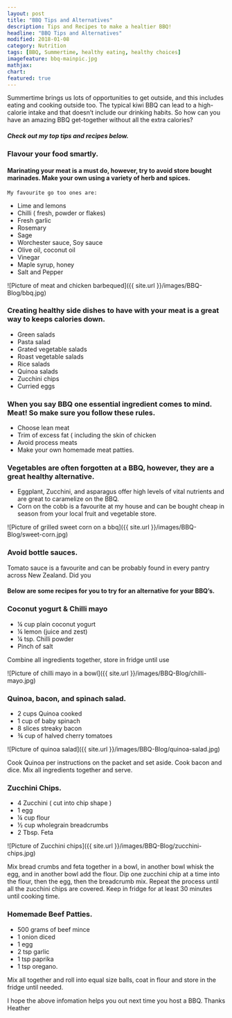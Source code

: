 ```yaml
---
layout: post
title: "BBQ Tips and Alternatives"
description: Tips and Recipes to make a healtier BBQ!
headline: "BBQ Tips and Alternatives"
modified: 2018-01-08
category: Nutrition
tags: [BBQ, Summertime, healthy eating, healthy choices]
imagefeature: bbq-mainpic.jpg
mathjax: 
chart:
featured: true
---
```


<style>



</style>





Summertime brings us lots of opportunities to get outside, and this includes eating and cooking outside too. 
The typical kiwi BBQ can lead to a high-calorie intake and that doesn’t include our drinking habits. So how can you have an amazing BBQ get-together without all the extra calories?

##### Check out my top tips and recipes below.
 
### Flavour your food smartly.

#### Marinating your meat is a must do, however, try to avoid store bought marinades. Make your own using a variety of herb and spices. 
    My favourite go too ones are: 

+	Lime and lemons
+	Chilli ( fresh, powder or flakes)
+	Fresh garlic
+	Rosemary
+	Sage
+	Worchester sauce, Soy sauce
+	Olive oil, coconut oil
+	Vinegar
+	Maple syrup, honey
+	Salt and Pepper
 
 ![Picture of meat and chicken barbequed]({{ site.url }}/images/BBQ-Blog/bbq.jpg)

### Creating healthy side dishes to have with your meat is a great way to keeps calories down.

+	Green salads
+	Pasta salad
+	Grated vegetable salads
+	Roast vegetable salads
+	Rice salads
+	Quinoa salads
+	Zucchini chips
+	Curried eggs
 

### When you say BBQ one essential ingredient comes to mind. Meat! So make sure you follow these rules.

+	Choose lean meat
+	Trim of excess fat ( including the skin of chicken
+	Avoid process meats
+	Make your own homemade meat patties.

 
 
### Vegetables are often forgotten at a BBQ, however, they are a great healthy alternative.

+	Eggplant, Zucchini, and asparagus offer high levels of vital nutrients and are great to caramelize on the BBQ.
+	Corn on the cobb is a favourite at my house and can be bought cheap in season from your local fruit and vegetable store.

![Picture of grilled sweet corn on a bbq]({{ site.url }}/images/BBQ-Blog/sweet-corn.jpg)
 
 
### Avoid bottle sauces.

Tomato sauce is a favourite and can be probably found in every pantry across New Zealand. Did you 
 
 
#### Below are some recipes for you to try for an alternative for your BBQ’s.
 
### Coconut yogurt & Chilli mayo

+	¼ cup plain coconut yogurt
+	¼ lemon (juice and zest)
+	¼ tsp. Chilli powder
+	Pinch of salt

Combine all ingredients together, store in fridge until use
 
![Picture of chilli mayo in a bowl]({{ site.url }}/images/BBQ-Blog/chilli-mayo.jpg)


### Quinoa, bacon, and spinach salad.

+	2 cups Quinoa cooked
+	1 cup of baby spinach 
+	8 slices streaky bacon
+	¾ cup of halved cherry tomatoes

![Picture of quinoa salad]({{ site.url }}/images/BBQ-Blog/quinoa-salad.jpg)


Cook Quinoa per instructions on the packet and set aside. Cook bacon and dice. 
Mix all ingredients together and serve. 
 
 
### Zucchini Chips.

+	4 Zucchini ( cut into chip shape )
+	1 egg
+	¼ cup flour
+	½ cup wholegrain breadcrumbs
+	2 Tbsp. Feta

![Picture of Zucchini chips]({{ site.url }}/images/BBQ-Blog/zucchini-chips.jpg)

Mix bread crumbs and feta together in a bowl, in another bowl whisk the egg, and in another bowl add the flour. 
Dip one zucchini chip at a time into the flour, then the egg, then the breadcrumb mix. Repeat the process until all the zucchini chips are covered. Keep in fridge for at least 30 minutes until cooking time.
 
### Homemade Beef Patties.

+	500 grams of beef mince
+	1 onion diced
+	1 egg
+	2 tsp garlic
+	1 tsp paprika 
+	1 tsp oregano.

Mix all together and roll into equal size balls, coat in flour and store in the fridge until needed.

I hope the above infomation helps you out next time you host a BBQ.
Thanks Heather